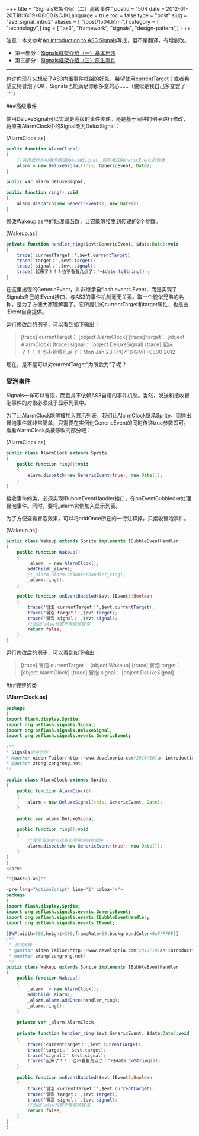 +++
title = "Signals框架介绍（二）高级事件"
postid = 1504
date = 2012-01-20T18:16:19+08:00
isCJKLanguage = true
toc = false
type = "post"
slug = "as3_signal_intro2"
aliases = [ "/post/1504.html",]
category = [ "technology",]
tag = [ "as3", "framework", "signals", "design-pattern",]
+++


注意：本文参考[An introduction to AS3 Signals](http://www.developria.com/2010/10/an-introduction-to-as3-signals.html)写成，但不是翻译，有增删改。

* 第一部分：[Signals框架介绍（一）基本用法](https://blog.zengrong.net/post/1504.html)
* 第三部分：[Signals框架介绍（三）原生事件](https://blog.zengrong.net/post/1510.html)

<hr>

也许你现在又想起了AS3内置事件框架的好处，希望使用currentTarget？或者希望支持冒泡？OK，Signals也能满足你那多变的心……（貌似是我自己多变罢了ˇ^ˇ）

###高级事件

使用DeluxeSignal可以实现更高级的事件传递。还是基于闹钟的例子进行修改，将原来AlarmClock中的Signal改为DeluxSignal：

[AlarmClock.as]

``` actionscript
public function AlarmClock()
{
	//将自己作为引用传递给DeluxeSignal，同时增加GenericEvent的传递
	alarm = new DeluxeSignal(this, GenericEvent, Date);
}

public var alarm:DeluxeSignal;

public function ring():void
{
	alarm.dispatch(new GenericEvent(), new Date());
}
```

修改Wakeup.as中的处理器函数，让它能够接受到传递的2个参数。

[Wakeup.as]

``` actionscript
private function handler_ring($evt:GenericEvent, $date:Date):void
{
	trace('currentTarget：',$evt.currentTarget);
	trace('target：',$evt.target);
	trace('signal：',$evt.signal);
	trace('起床了！！！也不看看几点了：'+$date.toString());
}
```

在这里出现的GenericEvent，并非继承自flash.events.Event，而是实现了Signals自己的IEvent接口，与AS3的事件机制毫无关系。取一个貌似兄弟的名称，是为了方便大家理解罢了。它所提供的currentTarget和target属性，也是由IEvent自身提供。

运行修改后的例子，可以看到如下输出：

> [trace] currentTarget： [object AlarmClock]
> [trace] target： [object AlarmClock]
> [trace] signal： [object DeluxeSignal]
> [trace] 起床了！！！也不看看几点了：Mon Jan 23 17:07:16 GMT+0800 2012

现在，是不是可以对currentTarget“为所欲为”了呢？

### 冒泡事件

Signals一样可以冒泡，而且并不依赖AS3自带的事件机制。当然，发送和接收冒泡事件的对象必须处于显示列表中。

为了让AlarmClock能够被加入显示列表，我们让AlarmClock继承Sprite。而抛出冒泡事件就非常简单，只需要在实例化GenericEvent的同时传递true参数即可。看看AlarmClock类被修改的部分吧：

[AlarmClock.as]

``` actionscript
public class AlarmClock extends Sprite
{
	public function ring():void
	{
		alarm.dispatch(new GenericEvent(true), new Date());
	}
}
```

接收事件的类，必须实现IBubbleEventHandler接口，在onEventBubbled中处理冒泡事件。同时，要将\_alarm实例加入显示列表。

为了方便查看冒泡效果，可以将addOnce所在的一行注释掉，只接收冒泡事件。

[Wakeup.as]

``` actionscript
public class Wakeup extends Sprite implements IBubbleEventHandler
{
	public function Wakeup()
	{
		_alarm  = new AlarmClock();
		addChild(_alarm);
		//_alarm.alarm.addOnce(handler_ring);
		_alarm.ring();
	}

	public function onEventBubbled($evt:IEvent):Boolean
	{
		trace('冒泡 currentTarget：',$evt.currentTarget);
		trace('冒泡 target：',$evt.target);
		trace('冒泡 signal：',$evt.signal);
		//返回false代表不再继续冒泡
		return false;
	}
}
```

运行修改后的例子，可以看到如下输出：

> [trace] 冒泡 currentTarget： [object Wakeup]
> [trace] 冒泡 target： [object AlarmClock]
> [trace] 冒泡 signal： [object DeluxeSignal]

###完整的类

**[AlarmClock.as]**

``` actionscript
package
{
import flash.display.Sprite;
import org.osflash.signals.Signal;
import org.osflash.signals.DeluxeSignal;
import org.osflash.signals.events.GenericEvent;
 
/**
* Signals闹钟范例
* @author Aiden Tailor(http://www.developria.com/2010/10/an-introduction-to-as3-signals.html)
* @author zrong(zengrong.net)
*/
 
public class AlarmClock extends Sprite
{
	public function AlarmClock()
	{
		alarm = new DeluxeSignal(this, GenericEvent, Date);
	}
 
	public var alarm:DeluxeSignal;

	public function ring():void
	{
		//使用冒泡的方式发布闹钟的响铃事件
		alarm.dispatch(new GenericEvent(true), new Date());
	}
}
}
</pre>

**[Wakeup.as]**

<pre lang="ActionScript" line="1" coloa="+">
package
{
import flash.display.Sprite;
import org.osflash.signals.events.GenericEvent;
import org.osflash.signals.events.IBubbleEventHandler;
import org.osflash.signals.events.IEvent;
 
[SWF(width=500,height=300,frameRate=30,backgroundColor=0xFFFFFF)]
/**
 * 测试闹钟
 * @author Aiden Tailor(http://www.developria.com/2010/10/an-introduction-to-as3-signals.html)
 * @author zrong(zengrong.net)
 */
public class Wakeup extends Sprite implements IBubbleEventHandler
{
	public function Wakeup()
	{
		_alarm  = new AlarmClock();
		addChild(_alarm);
		_alarm.alarm.addOnce(handler_ring);
		_alarm.ring();
	}
 
	private var _alarm:AlarmClock;
 
	private function handler_ring($evt:GenericEvent, $date:Date):void
	{
		trace('currentTarget：',$evt.currentTarget);
		trace('target：',$evt.target);
		trace('signal：',$evt.signal);
		trace('起床了！！！也不看看几点了：'+$date.toString());
	}
	
	public function onEventBubbled($evt:IEvent):Boolean
	{
		trace('冒泡 currentTarget：',$evt.currentTarget);
		trace('冒泡 target：',$evt.target);
		trace('冒泡 signal：',$evt.signal);
		//返回false代表不再继续冒泡
		return false;
	}
}
}
```
